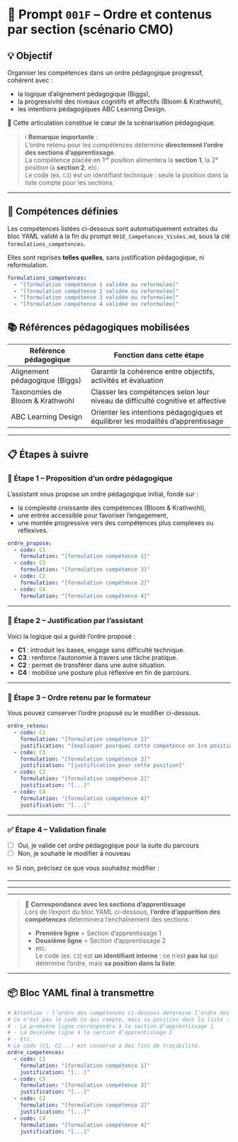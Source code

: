 # 🧭 Prompt `001F` – Ordre et contenus par section (scénario CMO)

## 💡 Objectif

Organiser les compétences dans un ordre pédagogique progressif, cohérent avec :
- la logique d’alignement pédagogique (Biggs),
- la progressivité des niveaux cognitifs et affectifs (Bloom & Krathwohl),
- les intentions pédagogiques ABC Learning Design.

🎯 Cette articulation constitue le cœur de la scénarisation pédagogique.

> ℹ️ **Remarque importante** :  
> L’ordre retenu pour les compétences détermine **directement l’ordre des sections d’apprentissage**.  
> La compétence placée en 1ʳᵉ position alimentera la **section 1**, la 2ᵉ position la **section 2**, etc.  
> Le code (ex. `C3`) est un identifiant technique : seule la position dans la liste compte pour les sections.

---

## 🧾 Compétences définies

Les compétences listées ci-dessous sont automatiquement extraites du bloc YAML validé à la fin du prompt `001E_Competences_Visées.md`, sous la clé `formulations_competences`.

Elles sont reprises **telles quelles**, sans justification pédagogique, ni reformulation.

```yaml
formulations_competences:
  - "[formulation compétence 1 validée ou reformulée]"
  - "[formulation compétence 2 validée ou reformulée]"
  - "[formulation compétence 3 validée ou reformulée]"
  - "[formulation compétence 4 validée ou reformulée]"
```

## 📚 Références pédagogiques mobilisées

| Référence pédagogique              | Fonction dans cette étape                                                  |
|-----------------------------------|----------------------------------------------------------------------------|
| Alignement pédagogique (Biggs)   | Garantir la cohérence entre objectifs, activités et évaluation            |
| Taxonomies de Bloom & Krathwohl  | Classer les compétences selon leur niveau de difficulté cognitive et affective |
| ABC Learning Design               | Orienter les intentions pédagogiques et équilibrer les modalités d’apprentissage |

---

## 📋 Étapes à suivre

### 🧱 Étape 1 – Proposition d’un ordre pédagogique

L’assistant vous propose un ordre pédagogique initial, fondé sur :

- la complexité croissante des compétences (Bloom & Krathwohl),
- une entrée accessible pour favoriser l’engagement,
- une montée progressive vers des compétences plus complexes ou réflexives.

```yaml
ordre_propose:
  - code: C1
    formulation: "[formulation compétence 1]"
  - code: C3
    formulation: "[formulation compétence 3]"
  - code: C2
    formulation: "[formulation compétence 2]"
  - code: C4
    formulation: "[formulation compétence 4]"
```

---

### 🧠 Étape 2 – Justification par l’assistant

Voici la logique qui a guidé l’ordre proposé :

- **C1** : introduit les bases, engage sans difficulté technique.
- **C3** : renforce l’autonomie à travers une tâche pratique.
- **C2** : permet de transférer dans une autre situation.
- **C4** : mobilise une posture plus réflexive en fin de parcours.

---

### 📝 Étape 3 – Ordre retenu par le formateur

Vous pouvez conserver l’ordre proposé ou le modifier ci-dessous.

```yaml
ordre_retenu:
  - code: C1
    formulation: "[formulation compétence 1]"
    justification: "[expliquer pourquoi cette compétence en 1re position]"
  - code: C3
    formulation: "[formulation compétence 3]"
    justification: "[justification pour cette position]"
  - code: C2
    formulation: "[formulation compétence 2]"
    justification: "[...]"
  - code: C4
    formulation: "[formulation compétence 4]"
    justification: "[...]"
```

---

### ✅ Étape 4 – Validation finale

- [ ] Oui, je valide cet ordre pédagogique pour la suite du parcours  
- [ ] Non, je souhaite le modifier à nouveau

✏️ Si non, précisez ce que vous souhaitez modifier :  
__________________________________________________________  
__________________________________________________________

---

> 🔄 **Correspondance avec les sections d’apprentissage**  
> Lors de l’export du bloc YAML ci-dessous, **l’ordre d’apparition des compétences** déterminera l’enchaînement des sections :
> - **Première ligne** = Section d’apprentissage 1  
> - **Deuxième ligne** = Section d’apprentissage 2  
> - etc.  
> Le code (ex. `C3`) est **un identifiant interne** : ce n’est **pas lui** qui détermine l’ordre, mais **sa position dans la liste**.

---

## 📦 Bloc YAML final à transmettre

```yaml
# Attention : l’ordre des compétences ci-dessous détermine l’ordre des sections d’apprentissage.
# Ce n’est pas le code Cx qui compte, mais sa position dans la liste :
# - La première ligne correspondra à la section d’apprentissage 1
# - La deuxième ligne à la section d’apprentissage 2
# - Etc.
# Le code (C1, C2...) est conservé à des fins de traçabilité.
ordre_competences:
  - code: C1
    formulation: "[formulation compétence 1]"
    justification: "[...]"
  - code: C3
    formulation: "[formulation compétence 3]"
    justification: "[...]"
  - code: C2
    formulation: "[formulation compétence 2]"
    justification: "[...]"
  - code: C4
    formulation: "[formulation compétence 4]"
    justification: "[...]"
```









